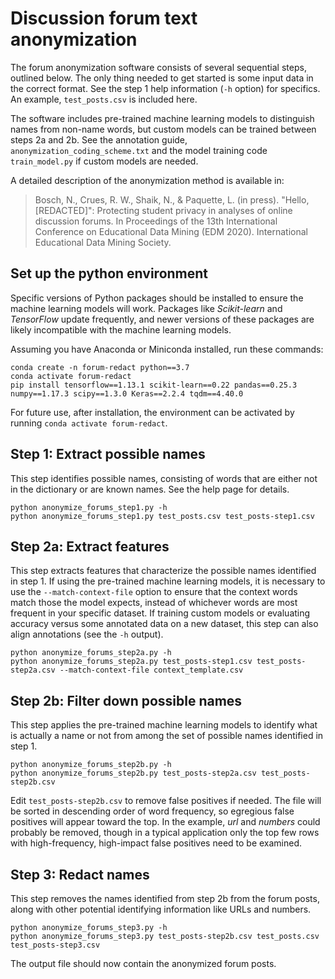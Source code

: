 # Discussion forum text anonymization

The forum anonymization software consists of several sequential steps, outlined below. The only thing needed to get started is some input data in the correct format. See the step 1 help information (`-h` option) for specifics. An example, `test_posts.csv` is included here.

The software includes pre-trained machine learning models to distinguish names from non-name words, but custom models can be trained between steps 2a and 2b. See the annotation guide, `anonymization_coding_scheme.txt` and the model training code `train_model.py` if custom models are needed.

A detailed description of the anonymization method is available in:

> Bosch, N., Crues, R. W., Shaik, N., & Paquette, L. (in press). "Hello, [REDACTED]": Protecting student privacy in analyses of online discussion forums. In Proceedings of the 13th International Conference on Educational Data Mining (EDM 2020). International Educational Data Mining Society.

## Set up the python environment

Specific versions of Python packages should be installed to ensure the machine learning models will work. Packages like _Scikit-learn_ and _TensorFlow_ update frequently, and newer versions of these packages are likely incompatible with the machine learning models.

Assuming you have Anaconda or Miniconda installed, run these commands:

    conda create -n forum-redact python==3.7
    conda activate forum-redact
    pip install tensorflow==1.13.1 scikit-learn==0.22 pandas==0.25.3 numpy==1.17.3 scipy==1.3.0 Keras==2.2.4 tqdm==4.40.0

For future use, after installation, the environment can be activated by running `conda activate forum-redact`.

## Step 1: Extract possible names

This step identifies possible names, consisting of words that are either not in the dictionary or are known names. See the help page for details.

    python anonymize_forums_step1.py -h
    python anonymize_forums_step1.py test_posts.csv test_posts-step1.csv

## Step 2a: Extract features

This step extracts features that characterize the possible names identified in step 1. If using the pre-trained machine learning models, it is necessary to use the `--match-context-file` option to ensure that the context words match those the model expects, instead of whichever words are most frequent in your specific dataset. If training custom models or evaluating accuracy versus some annotated data on a new dataset, this step can also align annotations (see the `-h` output).

    python anonymize_forums_step2a.py -h
    python anonymize_forums_step2a.py test_posts-step1.csv test_posts-step2a.csv --match-context-file context_template.csv

## Step 2b: Filter down possible names

This step applies the pre-trained machine learning models to identify what is actually a name or not from among the set of possible names identified in step 1.

    python anonymize_forums_step2b.py -h
    python anonymize_forums_step2b.py test_posts-step2a.csv test_posts-step2b.csv

Edit `test_posts-step2b.csv` to remove false positives if needed. The file will be sorted in descending order of word frequency, so egregious false positives will appear toward the top. In the example, _url_ and _numbers_ could probably be removed, though in a typical application only the top few rows with high-frequency, high-impact false positives need to be examined.

## Step 3: Redact names

This step removes the names identified from step 2b from the forum posts, along with other potential identifying information like URLs and numbers.

    python anonymize_forums_step3.py -h
    python anonymize_forums_step3.py test_posts-step2b.csv test_posts.csv test_posts-step3.csv

The output file should now contain the anonymized forum posts.
